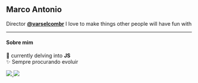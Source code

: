 

## Marco Antonio

Director <a href="https://github.com/varselcombr/"><b>@varselcombr</b></a>
I love to make things other people will have fun with


---
#### Sobre mim

🌱 currently delving into <b>JS</b><br>
✨ Sempre procurando evoluir


  <a href="https://www.twitch.tv/m4rcomacias" target="_blank"><img src="https://img.shields.io/badge/Twitch-9146FF?style=for-the-badge&logo=twitch&logoColor=white" target="_blank"/>
  <a href = "mailto:marcoacalixtoalves@gmail.com"><img src="https://img.shields.io/badge/-Gmail-%23333?style=for-the-badge&logo=gmail&logoColor=white" target="_blank"></a>
<br>
<br>

